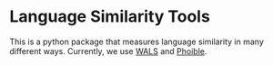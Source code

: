 # Language Similarity Tools

This is a python package that measures language similarity in many different ways. Currently, we use [WALS](wals.info) and [Phoible](phoible.org).

